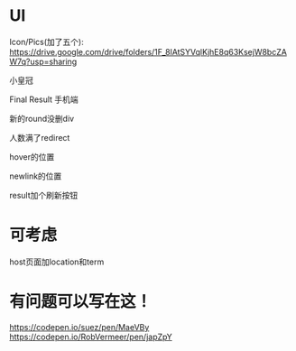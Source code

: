 # UI

Icon/Pics(加了五个):
https://drive.google.com/drive/folders/1F_8lAtSYVqlKjhE8q63KsejW8bcZAW7q?usp=sharing


小皇冠

Final Result 手机端

新的round没删div

人数满了redirect

hover的位置

newlink的位置

result加个刷新按钮

# 可考虑

host页面加location和term


# 有问题可以写在这！

https://codepen.io/suez/pen/MaeVBy
https://codepen.io/RobVermeer/pen/japZpY